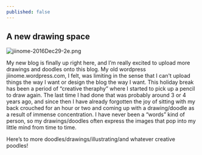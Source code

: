 ```yaml
---
published: false
---
```

## A new drawing space

![jiinome-2016Dec29-2e.png]({{site.baseurl}}/_posts/jiinome-2016Dec29-2e.png)

My new blog is finally up right here, and I’m really excited to upload more drawings and doodles onto this blog. My old wordpress jiinome.wordpress.com, I felt, was limiting in the sense that I can't upload things the way I want or design the blog the way I want. This holiday break has been a period of “creative theraphy” where I started to pick up a pencil to draw again. The last time I had done that was probably around 3 or 4 years ago, and since then I have already forgotten the joy of sitting with my back crouched for an hour or two and coming up with a drawing/doodle as a result of immense concentration. I have never been a “words” kind of person, so my drawings/doodles often express the images that pop into my little mind from time to time.

Here’s to more doodles/drawings/illustrating/and whatever creative poodles!